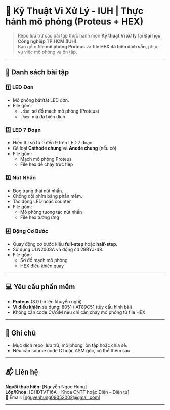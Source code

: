 # 🔧 Kỹ Thuật Vi Xử Lý - IUH | Thực hành mô phỏng (Proteus + HEX)

> Repo lưu trữ các bài tập thực hành môn **Kỹ thuật Vi xử lý** tại **Đại học Công nghiệp TP.HCM (IUH)**.  
> Bao gồm **file mô phỏng Proteus** và **file HEX đã biên dịch sẵn**, phục vụ việc mô phỏng và ôn tập.

---

## 📂 Danh sách bài tập

### 1️⃣ LED Đơn
- Mô phỏng bật/tắt LED đơn.
- File gồm:
  - `.dsn`: sơ đồ mạch mô phỏng (Proteus)
  - `.hex`: mã đã biên dịch

### 2️⃣ LED 7 Đoạn
- Hiển thị số từ 0 đến 9 trên LED 7 đoạn.
- Cả loại **Cathode chung** và **Anode chung** (nếu có).
- File gồm:
  - Mạch mô phỏng Proteus
  - File hex để chạy trực tiếp

### 3️⃣ Nút Nhấn
- Đọc trạng thái nút nhấn.
- Chống dội phím bằng phần mềm.
- Tác động LED hoặc counter.
- File gồm:
  - Mô phỏng tương tác nút nhấn
  - File hex tương ứng

### 4️⃣ Động Cơ Bước
- Quay động cơ bước kiểu **full-step** hoặc **half-step**.
- Sử dụng ULN2003A và động cơ 28BYJ-48.
- File gồm:
  - Sơ đồ mạch mô phỏng
  - HEX điều khiển quay


---

## 💻 Yêu cầu phần mềm

- **Proteus** (8.0 trở lên khuyến nghị)
- **Vi điều khiển** sử dụng: 8051 / AT89C51 (tùy cấu hình bài)
- Không cần code C/ASM nếu chỉ cần chạy mô phỏng từ file HEX

---

## 📌 Ghi chú

- Mục đích repo: lưu trữ, mô phỏng, ôn tập hoặc chia sẻ.
- Nếu cần source code C hoặc ASM gốc, có thể thêm sau.

---

## 📬 Liên hệ
**Người thực hiện:** [Nguyễn Ngọc Hùng]  
**Lớp/Khoa:** [DHDTVT16A – Khoa CNTT hoặc Điện – Điện tử]  
📧 Email: [nguyenhung09052002@gmail.com]

---

